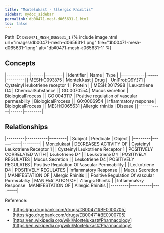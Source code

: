 ```yaml
---
title: "Montelukast - Allergic Rhinitis"
sidebar: mydoc_sidebar
permalink: db00471-mesh-d065631-1.html
toc: false 
---
```



Path ID: `DB00471_MESH_D065631_1`
{% include image.html url="images/db00471-mesh-d065631-1.png" file="db00471-mesh-d065631-1.png" alt="db00471-mesh-d065631-1" %}

## Concepts

|------------|------|---------|
| Identifier | Name | Type    |
|------------|------|---------|
| MESH:C093875 | Montelukast | Drug |
| UniProt:Q9Y271 | Cysteinyl leukotriene receptor 1 | Protein |
| MESH:D017998 | Leukotriene D4 | ChemicalSubstance |
| GO:0070254 | Mucus secretion | BiologicalProcess |
| GO:0043117 | Positive regulation of vascular permeability | BiologicalProcess |
| GO:0006954 | Inflammatory response | BiologicalProcess |
| MESH:D065631 | Allergic rhinitis | Disease |
|------------|------|---------|

## Relationships

|---------|-----------|---------|
| Subject | Predicate | Object  |
|---------|-----------|---------|
| Montelukast | DECREASES ACTIVITY OF | Cysteinyl Leukotriene Receptor 1 |
| Cysteinyl Leukotriene Receptor 1 | POSITIVELY CORRELATED WITH | Leukotriene D4 |
| Leukotriene D4 | POSITIVELY REGULATES | Mucus Secretion |
| Leukotriene D4 | POSITIVELY REGULATES | Positive Regulation Of Vascular Permeability |
| Leukotriene D4 | POSITIVELY REGULATES | Inflammatory Response |
| Mucus Secretion | MANIFESTATION OF | Allergic Rhinitis |
| Positive Regulation Of Vascular Permeability | MANIFESTATION OF | Allergic Rhinitis |
| Inflammatory Response | MANIFESTATION OF | Allergic Rhinitis |
|---------|-----------|---------|

Reference: 
  - [https://go.drugbank.com/drugs/DB00471#BE0000705](https://go.drugbank.com/drugs/DB00471#BE0000705)
  - [https://en.wikipedia.org/wiki/Montelukast#Pharmacology](https://en.wikipedia.org/wiki/Montelukast#Pharmacology)
